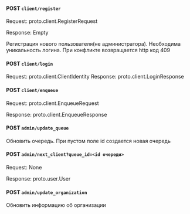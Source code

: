 #### POST `client/register`

Request: proto.client.RegisterRequest

Response: Empty

Регистрация нового пользователя(не администратора). Необходима уникальность логина.
При конфликте возвращается http код 409

#### POST `client/login`

Request: proto.client.ClientIdentity 
Response: proto.client.LoginResponse

#### POST `client/enqueue`

Request: proto.client.EnqueueRequest

Response: proto.client.EnqueueResponse

#### POST `admin/update_queue`

Обновить очередь. При пустом поле id создается новая очередь

#### POST `admin/next_client?queue_id=<id очереди>`

Request: None

Response: proto.user.User

#### POST `admin/update_organization`

Обновить информацию об организации
